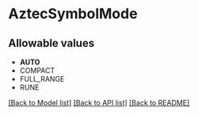# AztecSymbolMode


## Allowable values

* **AUTO**
* COMPACT
* FULL_RANGE
* RUNE

[[Back to Model list]](../../README.md#documentation-for-models) [[Back to API list]](../../README.md#documentation-for-api-endpoints) [[Back to README]](../../README.md)


